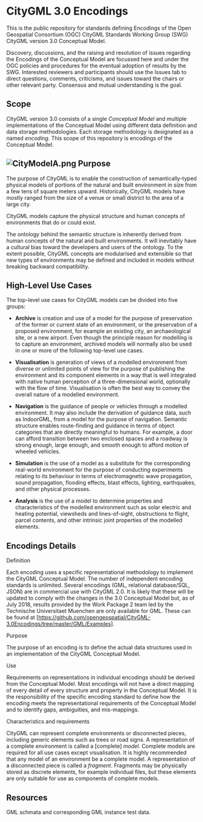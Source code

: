 CityGML 3.0 Encodings
===========

This is the public repository for standards defining Encodings of the Open Geospatial Consortium (OGC) CityGML Standards Working Group (SWG) CityGML version 3.0 Conceptual Model. 
 
Discovery, discussions, and the raising and resolution of issues regarding the Encodings of the Conceptual Model are focussed here and under the OGC policies and procedures for the eventual adoption of results by the SWG.
Interested reviewers and participants should use the Issues tab to direct questions, comments, criticisms, and issues toward the chairs or other relevant party. Consensus and mutual understanding is the goal. 

Scope
--

CityGML version 3.0 consists of a single *Conceptual Model* and multiple implementations of the Conceptual Model using different data definition and data storage methodologies. Each storage methodology is designated as a named *encoding*. This scope of this repository is encodings of the Conceptual Model. 

![CityModelA.png](CityModelA.png)
Purpose
--

The purpose of CityGML is to enable the construction of semantically-typed physical models of portions of the natural and built environment in size from a few tens of square meters upward. Historically, CityGML models have mostly ranged from the size of a venue or small district to the area of a large city. 

CityGML models capture the physical structure and human concepts of environments that do or could exist.

The ontology behind the semantic structure is inherently derived from human concepts of the natural and built environments. It will inevitably have a cultural bias toward the developers and users of the ontology. To the extent possible, CityGML concepts are modularised and extensible so that new types of environments may be defined and included in models without breaking backward compatibility.


High-Level Use Cases
--

The top-level use cases for CityGML models can be divided into five groups:

- **Archive** is creation and use of a model for the purpose of preservation of the former or current state of an environment, or the preservation of a proposed environment, for example an existing city, an archaeological site, or a new airport. Even though the principle reason for modelling is to capture an environment, archived models will normally also be used in one or more of the following top-level use cases.
- **Visualisation** is generation of views of a modelled environment from diverse or unlimited points of view for the purpose of publishing the environment and its component elements in a way that is well integrated with native human perception of a three-dimensional world, optionally with the flow of time. Visualisation is often the best way to convey the overall nature of a modelled environment.

- **Navigation** is the guidance of people or vehicles through a modelled environment. It may also include the derivation of guidance data, such as IndoorGML, from a model for the purpose of navigation. Semantic structure enables route-finding and guidance in terms of object categories that are directly meaningful to humans. For example, a door can afford transition between two enclosed spaces and a roadway is strong enough, large enough, and smooth enough to afford motion of wheeled vehicles.

- **Simulation** is the use of a model as a substitute for the corresponding real-world environment for the purpose of conducting experiments relating to its behaviour in terms of electromagnetic wave propagation, sound propagation, flooding effects, blast effects, lighting, earthquakes, and other physical processes.

- **Analysis** is the use of a model to determine properties and characteristics of the modelled environment such as solar electric and heating potential, viewsheds and lines-of-sight, obstructions to flight, parcel contents, and other intrinsic joint properties of the modelled elements.

Encodings Details
---

Definition

Each encoding uses a specific representational methodology to implement the CityGML Conceptual Model. The number of independent encoding standards is unlimited.
Several encodings (GML, relational database/SQL, JSON) are in commercial use with CityGML 2.0. It is likely that these will be updated to comply with the changes in the 3.0 Conceptual Model but, as of July 2018, results provided by the Work Package 2 team led by the Technische Universitaet Muenchen are only available for GML. These can be found at [https://github.com/opengeospatial/CityGML-3.0Encodings/tree/master/GML/Examples].

Purpose

The purpose of an encoding is to define the actual data structures used in an implementation of the CityGML Conceptual Model.

Use

Requirements on representations in individual encodings should be derived from the Conceptual Model. Most encodings will not have a direct mapping of every detail of every structure and property in the Conceptual Model. It is the responsibility of the specific encoding standard to define how the encoding meets the representational requirements of the Conceptual Model and to identify gaps, ambiguities, and mis-mappings.

Characteristics and requirements

CityGML can represent complete environments or disconnected pieces, including generic elements such as trees or road signs. A representation of a complete environment is called a [complete] *model*. Complete models are required for all use cases except visualisation. It is highly recommended that any model of an environment be a complete model.
A representation of a disconnected piece is called a *fragment*.  Fragments may be physically stored as discrete elements, for example individual files, but these elements are only suitable for use as components of complete models. 

Resources
--

GML schmata and corresponding GML instance test data.

